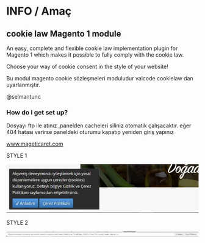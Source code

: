 # INFO / Amaç #
 ## cookie law  Magento 1 module ##
An easy, complete and flexible cookie law implementation plugin for Magento 1 which makes it possible to fully comply with the cookie law.

Choose your way of cookie consent in the style of your website!

Bu modul magento cookie sözleşmeleri moduludur 
valcode cookielaw dan uyarlanmıştır.

@selmantunc 

### How do I get set up? ###

Dosyayı ftp ile atınız ,panelden cacheleri siliniz otomatik çalışacaktır. 
eğer 404 hatası verirse paneldeki oturumu kapatıp yeniden giriş yapınız 

www.mageticaret.com

STYLE 1

<img src='https://raw.githubusercontent.com/stnc/magento-cookie-contract/master/style1.jpg'>

STYLE 2

<img src='https://raw.githubusercontent.com/stnc/magento-cookie-contract/master/style2.jpg'>